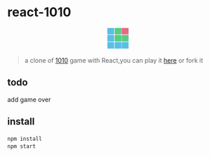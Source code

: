 # react-1010
<p align="center"><img src="https://raw.githubusercontent.com/imgss/react-1010/master/public/1010.PNG" alt="icon" width="50px"></p>

> a clone of [1010](https://github.com/altair21/1010) game with React,you can play it [here](https:imgss.github.io/demo/1010/) or fork it

## todo

add game over

## install

```bash
npm install
npm start
```
